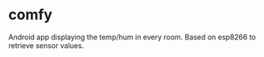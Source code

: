 # comfy
Android app displaying the temp/hum in every room. Based on esp8266 to retrieve sensor values.
